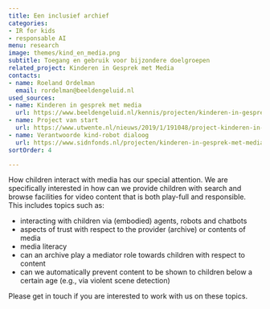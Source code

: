 ```yaml
---
title: Een inclusief archief
categories:
- IR for kids
- responsable AI
menu: research
image: themes/kind_en_media.png
subtitle: Toegang en gebruik voor bijzondere doelgroepen
related_project: Kinderen in Gesprek met Media
contacts:
- name: Roeland Ordelman
  email: rordelman@beeldengeluid.nl
used_sources:
- name: Kinderen in gesprek met media
  url: https://www.beeldengeluid.nl/kennis/projecten/kinderen-in-gesprek-met-media
- name: Project van start
  url: https://www.utwente.nl/nieuws/2019/1/191048/project-kinderen-in-gesprek-met-media-van-start
- name: Verantwoorde kind-robot dialoog
  url: https://www.sidnfonds.nl/projecten/kinderen-in-gesprek-met-media-een-verantwoorde-kind-robot-dialoog
sortOrder: 4

---
```

How children interact with media has our special attention. We are specifically interested in how can we provide children with search and browse facilities for video content that is both play-full and responsible. This includes topics such as: 

* interacting with children via (embodied) agents, robots and chatbots
* aspects of trust with respect to the provider (archive) or contents of media
* media literacy
* can an archive play a mediator role towards children with respect to content
* can we automatically prevent content to be shown to children below a certain age (e.g., via violent scene detection)

Please get in touch if you are interested to work with us on these topics.